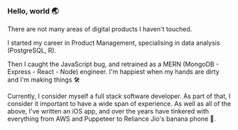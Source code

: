 ### Hello, world 🌏

There are not many areas of digital products I haven't touched.

I started my career in Product Management, specialising in data analysis (PostgreSQL, R). 

Then I caught the JavaScript bug, and retrained as a MERN (MongoDB - Express - React - Node) engineer. I'm happiest when my hands are dirty and I'm making things 🛠️

Currently, I consider myself a full stack software developer. As part of that, I consider it important to have a wide span of experience. As well as all of the above, I've written an iOS app, and over the years have tinkered with everything from AWS and Puppeteer to Reliance Jio's banana phone 🍌.
<!--
**plabram/plabram** is a ✨ _special_ ✨ repository because its `README.md` (this file) appears on your GitHub profile.

Here are some ideas to get you started:

- 🔭 I’m currently working on ...
- 🌱 I’m currently learning ...
- 👯 I’m looking to collaborate on ...
- 🤔 I’m looking for help with ...
- 💬 Ask me about ...
- 📫 How to reach me: ...
- 😄 Pronouns: ...
- ⚡ Fun fact: ...
-->
